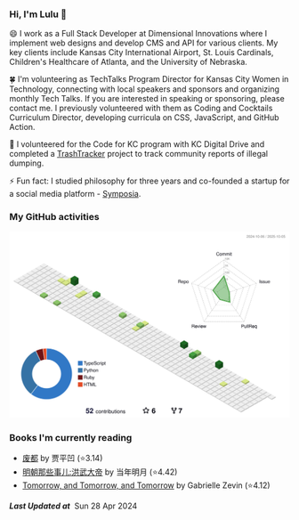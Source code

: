 ### Hi, I'm Lulu 👋

😄 I work as a Full Stack Developer at Dimensional Innovations where I implement web designs and develop CMS and API for various clients. My key clients include Kansas City International Airport, St. Louis Cardinals, Children's Healthcare of Atlanta, and the University of Nebraska.

🍀 I'm volunteering as TechTalks Program Director for Kansas City Women in Technology, connecting with local speakers and sponsors and organizing monthly Tech Talks. If you are interested in speaking or sponsoring, please contact me. I previously volunteered with them as Coding and Cocktails Curriculum Director, developing curricula on CSS, JavaScript, and GitHub Action.

🌱 I volunteered for the Code for KC program with KC Digital Drive and completed a [TrashTracker](https://github.com/codeforkansascity/TrashTrackerWebApp) project to track community reports of illegal dumping.

⚡ Fun fact: I studied philosophy for three years and co-founded a startup for a social media platform - [Symposia](https://www.projectsymposia.com/).

<!-- [![Top Langs](https://github-readme-stats.vercel.app/api/top-langs/?username=lulu-cao&layout=compact)](https://github.com/lulu-cao/github-readme-stats) -->
### My GitHub activities
<p align="center">
	<picture>
	  <source media="(prefers-color-scheme: dark)" srcset="https://raw.githubusercontent.com/lulu-cao/lulu-cao/output-3d-contrib/night.svg" />
	  <source media="(prefers-color-scheme: light)" srcset="https://raw.githubusercontent.com/lulu-cao/lulu-cao/output-3d-contrib/day.svg" />
	  <img alt="github profile contributions chart" src="https://raw.githubusercontent.com/lulu-cao/lulu-cao/output-3d-contrib/day.svg" />
	</picture>
</p>
<!-- ![](./profile-3d-contrib/profile-night-green.svg) -->

### Books I'm currently reading
<!-- GOODREADS-LIST:START -->
- [废都](https://www.goodreads.com/review/show/6390343304?utm_medium=api&utm_source=rss) by 贾平凹 (⭐️3.14)
- [明朝那些事儿:洪武大帝](https://www.goodreads.com/review/show/6303212518?utm_medium=api&utm_source=rss) by 当年明月 (⭐️4.42)
- [Tomorrow, and Tomorrow, and Tomorrow](https://www.goodreads.com/review/show/6004744150?utm_medium=api&utm_source=rss) by Gabrielle Zevin (⭐️4.12)
<!-- GOODREADS-LIST:END -->

<!--STARTS_HERE_QUOTE_README-->
<!--ENDS_HERE_QUOTE_README-->
<i><b>Last Updated at</b></i>&nbsp;<!-- LAST-UPDATE:START -->
Sun  28 Apr 2024
<!-- LAST-UPDATE:END -->

